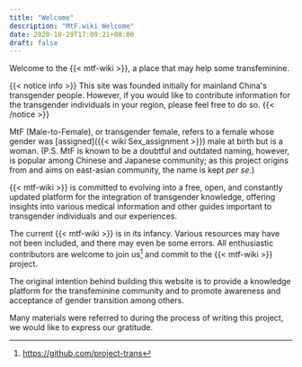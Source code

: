 ```yaml
---
title: "Welcome"
description: "MtF.wiki Welcome"
date: 2020-10-29T17:09:21+08:00
draft: false
---
```


Welcome to the {{< mtf-wiki >}}, a place that may help some transfeminine.

{{< notice info >}}
This site was founded initially for mainland China's transgender people. However, if you would like to contribute information for the transgender individuals in your region, please feel free to do so.
{{< /notice >}}

MtF (Male-to-Female), or transgender female, refers to a female whose gender was [assigned]({{< wiki Sex_assignment >}}) male at birth but is a woman. (P.S. MtF is known to be a doubtful and outdated naming, however, is popular among Chinese and Japanese community; as this project origins from and aims on east-asian community, the name is kept _per se_.)

{{< mtf-wiki >}} is committed to evolving into a free, open, and constantly updated platform for the integration of transgender knowledge, offering insights into various medical information and other guides important to transgender individuals and our experiences.

The current {{< mtf-wiki >}} is in its infancy. Various resources may have not been included, and there may even be some errors. All enthusiastic contributors are welcome to join us[^2] and commit to the {{< mtf-wiki >}} project.

The original intention behind building this website is to provide a knowledge platform for the transfeminine community and to promote awareness and acceptance of gender transition among others.

Many materials were referred to during the process of writing this project, we would like to express our gratitude.

[^2]: <https://github.com/project-trans>
